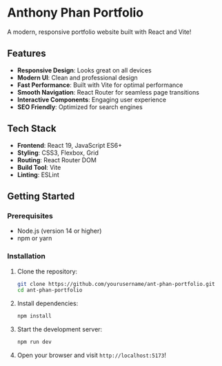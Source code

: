 # Anthony Phan Portfolio

A modern, responsive portfolio website built with React and Vite!

## Features

- **Responsive Design**: Looks great on all devices
- **Modern UI**: Clean and professional design
- **Fast Performance**: Built with Vite for optimal performance
- **Smooth Navigation**: React Router for seamless page transitions
- **Interactive Components**: Engaging user experience
- **SEO Friendly**: Optimized for search engines

## Tech Stack

- **Frontend**: React 19, JavaScript ES6+
- **Styling**: CSS3, Flexbox, Grid
- **Routing**: React Router DOM
- **Build Tool**: Vite
- **Linting**: ESLint

## Getting Started

### Prerequisites

- Node.js (version 14 or higher)
- npm or yarn

### Installation

1. Clone the repository:
   ```bash
   git clone https://github.com/yourusername/ant-phan-portfolio.git
   cd ant-phan-portfolio
   ```

2. Install dependencies:
   ```bash
   npm install
   ```

3. Start the development server:
   ```bash
   npm run dev
   ```

4. Open your browser and visit `http://localhost:5173`!

